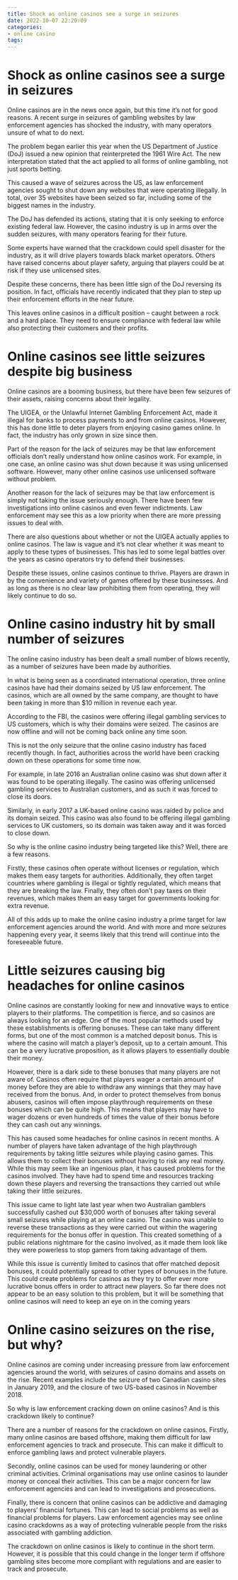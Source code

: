 ```yaml
---
title: Shock as online casinos see a surge in seizures
date: 2022-10-07 22:20:09
categories:
- online casino
tags:
---
```



# Shock as online casinos see a surge in seizures

Online casinos are in the news once again, but this time it’s not for good reasons. A recent surge in seizures of gambling websites by law enforcement agencies has shocked the industry, with many operators unsure of what to do next.

The problem began earlier this year when the US Department of Justice (DoJ) issued a new opinion that reinterpreted the 1961 Wire Act. The new interpretation stated that the act applied to all forms of online gambling, not just sports betting.

This caused a wave of seizures across the US, as law enforcement agencies sought to shut down any websites that were operating illegally. In total, over 35 websites have been seized so far, including some of the biggest names in the industry.

The DoJ has defended its actions, stating that it is only seeking to enforce existing federal law. However, the casino industry is up in arms over the sudden seizures, with many operators fearing for their future.

Some experts have warned that the crackdown could spell disaster for the industry, as it will drive players towards black market operators. Others have raised concerns about player safety, arguing that players could be at risk if they use unlicensed sites.

Despite these concerns, there has been little sign of the DoJ reversing its position. In fact, officials have recently indicated that they plan to step up their enforcement efforts in the near future.

This leaves online casinos in a difficult position – caught between a rock and a hard place. They need to ensure compliance with federal law while also protecting their customers and their profits.

# Online casinos see little seizures despite big business

Online casinos are a booming business, but there have been few seizures of their assets, raising concerns about their legality.

The UIGEA, or the Unlawful Internet Gambling Enforcement Act, made it illegal for banks to process payments to and from online casinos. However, this has done little to deter players from enjoying casino games online. In fact, the industry has only grown in size since then.

Part of the reason for the lack of seizures may be that law enforcement officials don’t really understand how online casinos work. For example, in one case, an online casino was shut down because it was using unlicensed software. However, many other online casinos use unlicensed software without problem.

Another reason for the lack of seizures may be that law enforcement is simply not taking the issue seriously enough. There have been few investigations into online casinos and even fewer indictments. Law enforcement may see this as a low priority when there are more pressing issues to deal with.

There are also questions about whether or not the UIGEA actually applies to online casinos. The law is vague and it’s not clear whether it was meant to apply to these types of businesses. This has led to some legal battles over the years as casino operators try to defend their businesses.

Despite these issues, online casinos continue to thrive. Players are drawn in by the convenience and variety of games offered by these businesses. And as long as there is no clear law prohibiting them from operating, they will likely continue to do so.

# Online casino industry hit by small number of seizures

The online casino industry has been dealt a small number of blows recently, as a number of seizures have been made by authorities.

In what is being seen as a coordinated international operation, three online casinos have had their domains seized by US law enforcement. The casinos, which are all owned by the same company, are thought to have been taking in more than $10 million in revenue each year.

According to the FBI, the casinos were offering illegal gambling services to US customers, which is why their domains were seized. The casinos are now offline and will not be coming back online any time soon.

This is not the only seizure that the online casino industry has faced recently though. In fact, authorities across the world have been cracking down on these operations for some time now.

For example, in late 2016 an Australian online casino was shut down after it was found to be operating illegally. The casino was offering unlicensed gambling services to Australian customers, and as such it was forced to close its doors.

Similarly, in early 2017 a UK-based online casino was raided by police and its domain seized. This casino was also found to be offering illegal gambling services to UK customers, so its domain was taken away and it was forced to close down.

So why is the online casino industry being targeted like this? Well, there are a few reasons.

Firstly, these casinos often operate without licenses or regulation, which makes them easy targets for authorities. Additionally, they often target countries where gambling is illegal or tightly regulated, which means that they are breaking the law. Finally, they often don’t pay taxes on their revenues, which makes them an easy target for governments looking for extra revenue.

All of this adds up to make the online casino industry a prime target for law enforcement agencies around the world. And with more and more seizures happening every year, it seems likely that this trend will continue into the foreseeable future.

# Little seizures causing big headaches for online casinos

Online casinos are constantly looking for new and innovative ways to entice players to their platforms. The competition is fierce, and so casinos are always looking for an edge. One of the most popular methods used by these establishments is offering bonuses. These can take many different forms, but one of the most common is a matched deposit bonus. This is where the casino will match a player’s deposit, up to a certain amount. This can be a very lucrative proposition, as it allows players to essentially double their money.

However, there is a dark side to these bonuses that many players are not aware of. Casinos often require that players wager a certain amount of money before they are able to withdraw any winnings that they may have received from the bonus. And, in order to protect themselves from bonus abusers, casinos will often impose playthrough requirements on these bonuses which can be quite high. This means that players may have to wager dozens or even hundreds of times the value of their bonus before they can cash out any winnings.

This has caused some headaches for online casinos in recent months. A number of players have taken advantage of the high playthrough requirements by taking little seizures while playing casino games. This allows them to collect their bonuses without having to risk any real money. While this may seem like an ingenious plan, it has caused problems for the casinos involved. They have had to spend time and resources tracking down these players and reversing the transactions they carried out while taking their little seizures.

This issue came to light late last year when two Australian gamblers successfully cashed out $30,000 worth of bonuses after taking several small seizures while playing at an online casino. The casino was unable to reverse these transactions as they were carried out within the wagering requirements for the bonus offer in question. This created something of a public relations nightmare for the casino involved, as it made them look like they were powerless to stop gamers from taking advantage of them.

While this issue is currently limited to casinos that offer matched deposit bonuses, it could potentially spread to other types of bonuses in the future. This could create problems for casinos as they try to offer ever more lucrative bonus offers in order to attract new players. So far there does not appear to be an easy solution to this problem, but it will be something that online casinos will need to keep an eye on in the coming years

# Online casino seizures on the rise, but why?

Online casinos are coming under increasing pressure from law enforcement agencies around the world, with seizures of casino domains and assets on the rise. Recent examples include the seizure of two Canadian casino sites in January 2019, and the closure of two US-based casinos in November 2018.

So why is law enforcement cracking down on online casinos? And is this crackdown likely to continue?

There are a number of reasons for the crackdown on online casinos. Firstly, many online casinos are based offshore, making them difficult for law enforcement agencies to track and prosecute. This can make it difficult to enforce gambling laws and protect vulnerable players.

Secondly, online casinos can be used for money laundering or other criminal activities. Criminal organisations may use online casinos to launder money or conceal their activities. This can be a major concern for law enforcement agencies and can lead to investigations and prosecutions.

Finally, there is concern that online casinos can be addictive and damaging to players’ financial fortunes. This can lead to social problems as well as financial problems for players. Law enforcement agencies may see online casino crackdowns as a way of protecting vulnerable people from the risks associated with gambling addiction.

The crackdown on online casinos is likely to continue in the short term. However, it is possible that this could change in the longer term if offshore gambling sites become more compliant with regulations and are easier to track and prosecute.